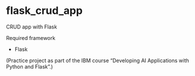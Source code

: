 # flask_crud_app
CRUD app with Flask

Required framework
- Flask

(Practice project as part of the IBM course “Developing AI Applications with Python and Flask”.)
